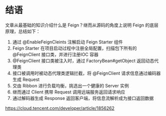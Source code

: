 # 结语

文章从最基础的知识介绍什么是 Feign？继而从源码的角度上说明 Feign 的底层原理，总结如下：

1. 通过 @EnableFeignCleints 注解启动 Feign Starter 组件
2. Feign Starter 在项目启动过程中注册全局配置，扫描包下所有的 @FeignClient 接口类，并进行注册IOC 容器
3. @FeignClient 接口类被注入时，通过 FactoryBean#getObject 返回动态代理类
4. 接口被调用时被动态代理类逻辑拦截，将 @FeignClient 请求信息通过编码器生成 Request
5. 交由 Ribbon 进行负载均衡，挑选出一个健康的 Server 实例
6. 继而通过 Client 携带 Request 调用远端服务返回请求响应
7. 通过解码器生成 Response 返回客户端，将信息流解析成为接口返回数据

https://cloud.tencent.com/developer/article/1856262